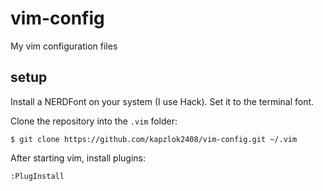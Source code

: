 # vim-config
My vim configuration files
## setup
Install a NERDFont on your system (I use Hack). Set it to the terminal font.

Clone the repository into the `.vim` folder:
```
$ git clone https://github.com/kapzlok2408/vim-config.git ~/.vim
```
After starting vim, install plugins:
```
:PlugInstall
```
